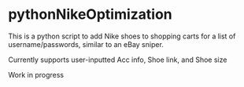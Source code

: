 pythonNikeOptimization
======================

This is a python script to add Nike shoes to shopping carts for a list of username/passwords, similar to an eBay sniper.




Currently supports user-inputted Acc info, Shoe link, and Shoe size



Work in progress
